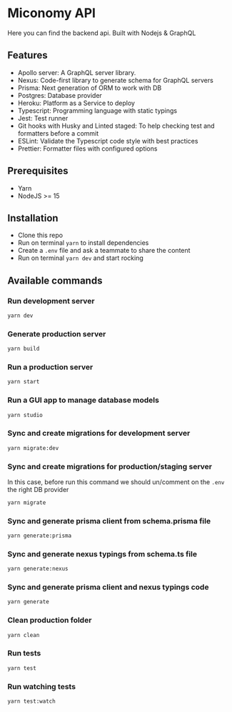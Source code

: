 # Miconomy API

Here you can find the backend api. Built with Nodejs & GraphQL

## Features

- Apollo server: A GraphQL server library.
- Nexus: Code-first library to generate schema for GraphQL servers
- Prisma: Next generation of ORM to work with DB
- Postgres: Database provider
- Heroku: Platform as a Service to deploy
- Typescript: Programming language with static typings
- Jest: Test runner
- Git hooks with Husky and Linted staged: To help checking test and formatters before a commit
- ESLint: Validate the Typescript code style with best practices
- Prettier: Formatter files with configured options

## Prerequisites

- Yarn
- NodeJS >= 15

## Installation

- Clone this repo
- Run on terminal `yarn` to install dependencies
- Create a `.env` file and ask a teammate to share the content
- Run on terminal `yarn dev` and start rocking

## Available commands

### Run development server

```bash
yarn dev
```

### Generate production server

```bash
yarn build
```

### Run a production server

```bash
yarn start
```

### Run a GUI app to manage database models

```bash
yarn studio
```

### Sync and create migrations for development server

```bash
yarn migrate:dev
```

### Sync and create migrations for production/staging server

In this case, before run this command we should un/comment on the `.env` the right DB provider

```bash
yarn migrate
```

### Sync and generate prisma client from schema.prisma file

```bash
yarn generate:prisma
```

### Sync and generate nexus typings from schema.ts file

```bash
yarn generate:nexus
```

### Sync and generate prisma client and nexus typings code

```bash
yarn generate
```

### Clean production folder

```bash
yarn clean
```

### Run tests

```bash
yarn test
```

### Run watching tests

```bash
yarn test:watch
```
